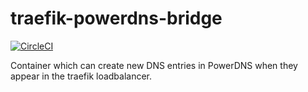 # traefik-powerdns-bridge

[![CircleCI](https://circleci.com/gh/homelabaas/traefik-powerdns-bridge.svg?style=svg)](https://circleci.com/gh/homelabaas/traefik-powerdns-bridge)

Container which can create new DNS entries in PowerDNS when they appear in the traefik loadbalancer.